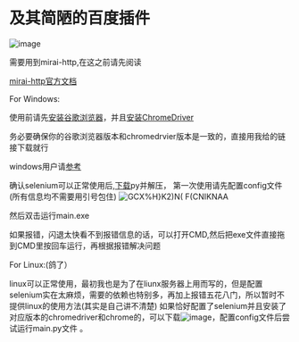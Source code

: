 # 及其简陋的百度插件
![image](https://user-images.githubusercontent.com/93362741/154024768-676fc805-9255-4a86-88e4-10f4a48a78ce.png)

 
 需要用到mirai-http,在这之前请先阅读
 
 [mirai-http官方文档](https://github.com/project-mirai/mirai-api-http)
 
 
 
 
 
For Windows:


使用前请先[安装谷歌浏览器](http://redirector.gvt1.com/edgedl/release2/chrome/acqkdyz3x6ktjenzze3rojk4hs5a_92.0.4515.107/92.0.4515.107_chrome_installer.exe)，并且[安装ChromeDriver](https://registry.npmmirror.com/-/binary/chromedriver/92.0.4515.107/chromedriver_win32.zip)   

务必要确保你的谷歌浏览器版本和chromedrvier版本是一致的，直接用我给的链接下载就行





windows用户请[参考](https://blog.csdn.net/shykevin/article/details/108802053?ops_request_misc=%257B%2522request%255Fid%2522%253A%2522164489415616780271548606%2522%252C%2522scm%2522%253A%252220140713.130102334..%2522%257D&request_id=164489415616780271548606&biz_id=0&utm_medium=distribute.pc_search_result.none-task-blog-2~all~top_positive~default-1-108802053.first_rank_v2_pc_rank_v29&utm_term=selenium%E5%AE%89%E8%A3%85chrome%E9%A9%B1%E5%8A%A8&spm=1018.2226.3001.4187)


确认selenium可以正常使用后,[下载](https://github.com/daisy524/Baidubike/releases/tag/baidu)py并解压，
第一次使用请先配置config文件(所有信息均不需要用引号包住)
![GCX%H}K2)N( $F($CNIKNAA](https://user-images.githubusercontent.com/93362741/154023750-879aff98-ac40-4bfb-b725-7981164dcec7.png)


然后双击运行main.exe

如果报错，闪退太快看不到报错信息的话，可以打开CMD,然后把exe文件直接拖到CMD里按回车运行，再根据报错解决问题















For Linux:(鸽了）


linux可以正常使用，最初我也是为了在liunx服务器上用而写的，但是配置selenium实在太麻烦，需要的依赖也特别多，再加上报错五花八门，所以暂时不提供linux的使用方法(其实是自己讲不清楚)
如果恰好配置了selenium并且安装了对应版本的chromedriver和chrome的，可以下载![image](https://user-images.githubusercontent.com/93362741/154210203-f00d3260-9e88-40d7-8db2-ad012eb0bcbd.png)，配置config文件后尝试运行main.py文件
。
